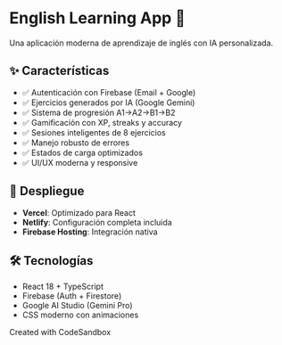 # English Learning App 🚀

Una aplicación moderna de aprendizaje de inglés con IA personalizada.

## ✨ Características
- ✅ Autenticación con Firebase (Email + Google)
- ✅ Ejercicios generados por IA (Google Gemini)
- ✅ Sistema de progresión A1→A2→B1→B2
- ✅ Gamificación con XP, streaks y accuracy
- ✅ Sesiones inteligentes de 8 ejercicios
- ✅ Manejo robusto de errores
- ✅ Estados de carga optimizados
- ✅ UI/UX moderna y responsive

## 🚀 Despliegue
- **Vercel**: Optimizado para React
- **Netlify**: Configuración completa incluida
- **Firebase Hosting**: Integración nativa

## 🛠️ Tecnologías
- React 18 + TypeScript
- Firebase (Auth + Firestore)
- Google AI Studio (Gemini Pro)
- CSS moderno con animaciones

Created with CodeSandbox
